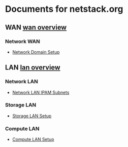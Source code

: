 # Documents for netstack.org

## WAN [wan overview](./wan/)
### Network WAN
- [Network Domain Setup](./wan/domain/)


## LAN [lan overview](./lan/)
### Network LAN
- [Network LAN IPAM Subnets](./lan/ipam/)

### Storage LAN
- [Storage LAN Setup](./lan/storage/)

### Compute LAN
- [Compute LAN Setup](./lan/compute/)
